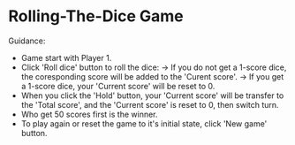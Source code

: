 # Rolling-The-Dice Game
Guidance:
+ Game start with Player 1.
+ Click 'Roll dice' button to roll the dice:
  -> If you do not get a 1-score dice, the coresponding score will be added to the 'Curent score'.
  -> If you get a 1-score dice, your 'Current score' will be reset to 0.
 + When you click the 'Hold' button, your 'Current score' will be transfer to the 'Total score', and the 'Current score' is reset to 0, then switch turn.
 + Who get 50 scores first is the winner.
 + To play again or reset the game to it's initial state, click 'New game' button.
